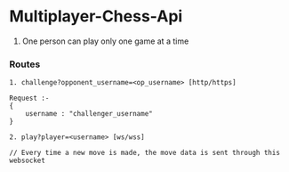 # Multiplayer-Chess-Api

1. One person can play only one game at a time

### Routes
```
1. challenge?opponent_username=<op_username> [http/https]

Request :- 
{
    username : "challenger_username"
}
```
```
2. play?player=<username> [ws/wss]

// Every time a new move is made, the move data is sent through this websocket
```
